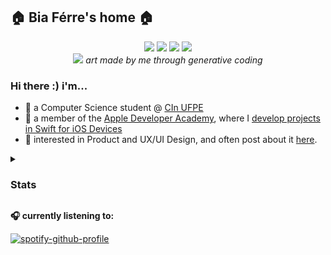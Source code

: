 <h2 align="left">
  <b>🏠 Bia Férre's home 🏠</b>
</h2>

<div align="center"> 
  <a href="https://medium.com/@biaferre"><img src="https://img.shields.io/badge/Medium-12100E?style=for-the-badge&logo=medium&logoColor=white" target="_blank"></a>
  <a href = "mailto:bof@cin.ufpe.br"><img src="https://img.shields.io/badge/-Gmail-%23333?style=for-the-badge&logo=gmail&logoColor=red" target="_blank"></a>
  <a href="https://www.linkedin.com/in/beatriz-df%C3%A9rre/" target="_blank"><img src="https://img.shields.io/badge/-LinkedIn-%230077B5?style=for-the-badge&logo=linkedin&logoColor=white" target="_blank"></a> 
  <a href="https://openprocessing.org/user/386529/"><img src= "https://img.shields.io/badge/p5.js-ED225D?style=for-the-badge&logo=p5.js&logoColor=FFFFFF" target="_blank"></a>
</div>

<div align="center">
  <img src="https://imgur.com/rwuAqlv.jpg">
  <i>art made by me through generative coding</i>
</div>

### Hi there :) i'm...

- 🔖 a Computer Science student @ <a href="https://portal.cin.ufpe.br">CIn UFPE</a>
- 🍏 a member of the <a href="https://www.developeracademy.cin.ufpe.br">Apple Developer Academy</a>, where I <a href="https://github.com/stars/biaferre/lists/my-apps-for-ada">develop projects in Swift for iOS Devices</a>
- 🍵 interested in Product and UX/UI Design, and often post about it <a href= "https://www.instagram.com/okbibia/">here</a>.

</details>

<details>

  <summary><h3> Stats </h3></summary>

<div>
  <p align = "center">
    
![biaferre's Streak](https://github-readme-streak-stats.herokuapp.com/?user=biaferre&theme=vue-dark&hide_border=true)
![biaferre's Stats](https://github-readme-stats.vercel.app/api?username=biaferre&theme=vue-dark&show_icons=true&hide_border=true&count_private=true)</p>
<div align = "center">
<img src= "https://img.shields.io/badge/Swift-FA7343?style=for-the-badge&logo=swift&logoColor=white">
<img src= "https://img.shields.io/badge/C%2B%2B-00599C?style=for-the-badge&logo=c%2B%2B&logoColor=white">
<img src= "https://img.shields.io/badge/JavaScript-F7DF1E?style=for-the-badge&logo=javascript&logoColor=black">
<img src= "https://img.shields.io/badge/Python-3776AB?style=for-the-badge&logo=python&logoColor=white">
</div>

</details>

  <b>🎧 currently listening to:</b>  
  <p>

[![spotify-github-profile](https://spotify-github-profile.vercel.app/api/view?uid=bez.ferre&cover_image=true&theme=novatorem&show_offline=false&background_color=fffbb9&interchange=false&bar_color=53b14f&bar_color_cover=false)](https://github.com/kittinan/spotify-github-profile)
</p>  
</div>
